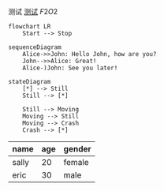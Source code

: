 测试
[测试](https://img2.pconline.com.cn/pconline/0706/07/1031072_070611dog33.jpg)
$F2O2$

```mermaid
flowchart LR
    Start --> Stop
```

```mermaid
sequenceDiagram
    Alice->>John: Hello John, how are you?
    John-->>Alice: Great!
    Alice-)John: See you later!

```

```mermaid
stateDiagram
    [*] --> Still
    Still --> [*]

    Still --> Moving
    Moving --> Still
    Moving --> Crash
    Crash --> [*]

```

| name  | age | gender |
| ----- | --- | ------ |
| sally | 20  | female |
| eric  | 30  | male   |
